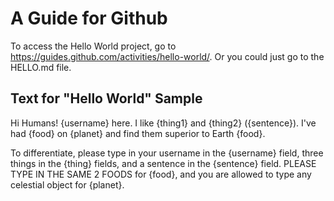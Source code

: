 # A Guide for Github
To access the Hello World project, go to https://guides.github.com/activities/hello-world/.
Or you could just go to the HELLO.md file.

## Text for "Hello World" Sample
Hi Humans!
{username} here. I like {thing1} and {thing2} ({sentence}).
I've had {food} on {planet} and find them superior to Earth {food}.

To differentiate, please type in your username in the {username} field, three things in the {thing} fields, and a sentence in the {sentence} field. PLEASE TYPE IN THE SAME 2 FOODS for {food}, and you are allowed to type any celestial object for {planet}.
